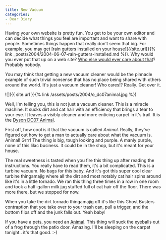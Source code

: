 ```yaml
---
title: New Vacuum
categories:
- Dear Diary
---
```


Having your own website is pretty fun. You get to be your own editor and can decide what things you feel are important and want to share with people. Sometimes things happen that really don't seem that big. For example, you may get [rain gutters installed on your house]({{site.url}}{% link _posts/2004/2004-06-07-rain-gutters-installed.md %}). Why would you ever put that up on a web site? [Who else would ever care about that](http://thingelstad.com/s/rain-gutters-installed/img)? Probably nobody.

You may think that getting a new vacuum cleaner would be the pinnacle example of such trivial nonsense that has no place being shared with others around the world. It's just a vacuum cleaner! Who cares!? Really. Get over it.

![]({{ site.url }}{% link /assets/posts/2004/o_dc07animal.jpg %})

Well, I'm telling you, this is not just a vacuum cleaner. This is a miracle machine. It sucks dirt and cat hair with an efficiency that brings a tear to your eye. It leaves a visibly cleaner and more enticing carpet in it's trail. It is the [Dyson DC07 Animal](http://www.dyson.com/range/feature_frame.asp?model=DC07-ANIMAL).

First off, how cool is it that the vacuum is called _Animal_. Really, they've figured out how to get a man to actually care about what the vacuum is. Animal! Grrr! The thing is big, tough looking and purple. A manly purple, none of this lilac business. It could be in the shop, but it's meant for your house.

The real sweetness is tasted when you fire this thing up after reading the instructions. You really have to read them, it's a bit complicated. This is a turbine vacuum. No bags for this baby. And it's got this super cool clear turbine thingamajig where all the dirt and most notably cat hair spins around like it's in a little tornado. We ran this thing three times in a row in one room and took a half-gallon milk jug stuffed full of cat hair off the floor. There was more there, but we stopped for now.

When you take the dirt tornado thingamajig off it's like this Ghost Busters contraption that you take over to your trash can, pull a trigger, and the bottom flips off and the junk falls out. Yeah baby!

If you have a pets, you need an [Animal](http://www.dyson.com/range/feature_frame.asp?model=DC07-ANIMAL). This thing will suck the eyeballs out of a frog through the patio door. Amazing. I'll be sleeping on the carpet tonight.. it's that good. :-)
